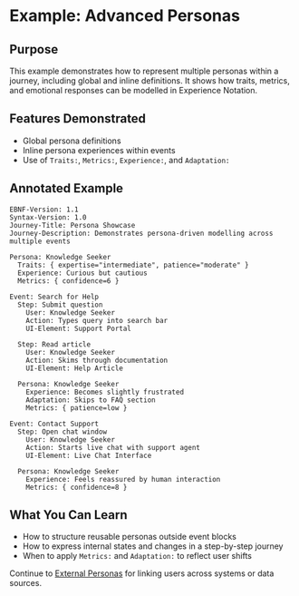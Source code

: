 # Example: Advanced Personas

## Purpose

This example demonstrates how to represent multiple personas within a journey, including global and inline definitions. It shows how traits, metrics, and emotional responses can be modelled in Experience Notation.

## Features Demonstrated

* Global persona definitions
* Inline persona experiences within events
* Use of `Traits:`, `Metrics:`, `Experience:`, and `Adaptation:`

## Annotated Example

```expn
EBNF-Version: 1.1
Syntax-Version: 1.0
Journey-Title: Persona Showcase
Journey-Description: Demonstrates persona-driven modelling across multiple events

Persona: Knowledge Seeker
  Traits: { expertise="intermediate", patience="moderate" }
  Experience: Curious but cautious
  Metrics: { confidence=6 }

Event: Search for Help
  Step: Submit question
    User: Knowledge Seeker
    Action: Types query into search bar
    UI-Element: Support Portal

  Step: Read article
    User: Knowledge Seeker
    Action: Skims through documentation
    UI-Element: Help Article

  Persona: Knowledge Seeker
    Experience: Becomes slightly frustrated
    Adaptation: Skips to FAQ section
    Metrics: { patience=low }

Event: Contact Support
  Step: Open chat window
    User: Knowledge Seeker
    Action: Starts live chat with support agent
    UI-Element: Live Chat Interface

  Persona: Knowledge Seeker
    Experience: Feels reassured by human interaction
    Metrics: { confidence=8 }
```

## What You Can Learn

* How to structure reusable personas outside event blocks
* How to express internal states and changes in a step-by-step journey
* When to apply `Metrics:` and `Adaptation:` to reflect user shifts

Continue to [External Personas](external-personas.md) for linking users across systems or data sources.
